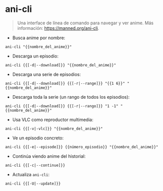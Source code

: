 # ani-cli

> Una interface de línea de comando para navegar y ver anime.
> Más información: <https://manned.org/ani-cli>.

- Busca anime por nombre:

`ani-cli "{{nombre_del_anime}}"`

- Descarga un episodio:

`ani-cli {{[-d|--download]}} "{{nombre_del_anime}}"`

- Descarga una serie de episodios:

`ani-cli {{[-d|--download]}} {{[-r|--range]}} "{{1 6}}" "{{nombre_del_anime}}"`

- Descarga toda la serie (un rango de todos los episodios):

`ani-cli {{[-d|--download]}} {{[-r|--rango]}} "1 -1" "{{nombre_del_anime}}"`

- Usa VLC como reproductor multimedia:

`ani-cli {{[-v|-vlc]}} "{{nombre_del_anime}}"`

- Ve un episodio concreto:

`ani-cli {{[-e|--episode]}} {{número_episodio}} "{{nombre_del_anime}}"`

- Continúa viendo anime del historial:

`ani-cli {{[-c|--continue]}}`

- Actualiza `ani-cli`:

`ani-cli {{[-U|--update]}}`
